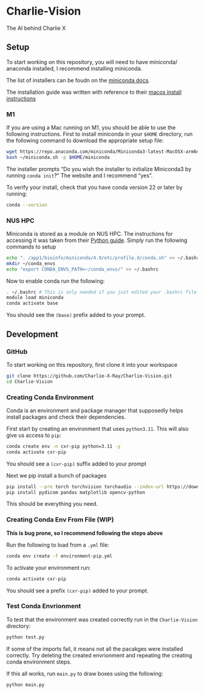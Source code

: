 # Charlie-Vision

The AI behind Charlie X


## Setup

To start working on this repository, you will need to have miniconda/ anaconda installed,
I recommend installing miniconda.

The list of installers can be foudn on the [miniconda docs](https://docs.conda.io/en/latest/miniconda.html).

The installation guide was written with reference to their [macos install instructions](https://conda.io/projects/conda/en/stable/user-guide/install/macos.html)

### M1

If you are using a Mac running on M1, you should be able to use the following instructions.
First to install miniconda in your `$HOME` directory, run the following command to download the appropriate setup file:

```bash
wget https://repo.anaconda.com/miniconda/Miniconda3-latest-MacOSX-arm64.sh -O ~/miniconda.sh
bash ~/miniconda.sh -p $HOME/miniconda
```

The installer prompts “Do you wish the installer to initialize Miniconda3 by running `conda init`?”
The website and I recommend “yes”.

To verify your install, check that you have conda version 22 or later by running:

```bash
conda --version
```

### NUS HPC

Miniconda is stored as a module on NUS HPC. The instructions for accessing it was taken from their [Python guide](https://drive.google.com/drive/u/0/folders/1za8jGiPqaNLR3ys74CXMPDXKwIUKgUEB).
Simply run the following commands to setup

```bash
echo ". /app1/bioinfo/miniconda/4.9/etc/profile.d/conda.sh" >> ~/.bashrc
mkdir ~/conda_envs
echo "export CONDA_ENVS_PATH=~/conda_envs/" >> ~/.bashrc
```

Now to enable conda run the following:

```bash
. ~/.bashrc # This is only needed if you just edited your .bashrc file. A .bashrc file is run automatically everytime you login, so if you restarted terminal again this is unnecessary.
module load miniconda
conda activate base
```

You should see the `(base)` prefix added to your prompt.

## Development

### GitHub

To start working on this repository, first clone it into your workspace

```bash
git clone https://github.com/Charlie-X-Ray/Charlie-Vision.git
cd Charlie-Vision
```

### Creating Conda Environment

Conda is an environment and package manager that supposedly helps install packages and check their dependencies.

First start by creating an environment that uses `python3.11`. This will also give us access to `pip`:

```bash
conda create env -n cxr-pip python=3.11 -y
conda activate cxr-pip
```

You should see a `(cxr-pip)` suffix added to your prompt

Next we pip install a bunch of packages

```bash
pip install --pre torch torchvision torchaudio --index-url https://download.pytorch.org/whl/nightly/cu121 #this also gives access to PIL
pip install pydicom pandas matplotlib opencv-python
```
This should be everything you need.

### Creating Conda Env From File (WIP)

**This is bug prone, so I recommend following the steps above**

Run the following to load from a `.yml` file:

```bash
conda env create -f environment-pip.yml
```

To activate your environment run:

```bash
conda activate cxr-pip
```

You should see a prefix `(cxr-pip)` added to your prompt.

### Test Conda Envrionment

To test that the environment was created correctly run in the `Charlie-Vision` directory:

```bash
python test.py
```

If some of the imports fail, it means not all the pacakges were installed correctly.
Try deleting the created envrionment and repeating the creating conda environment steps.

If this all works, run `main.py` to draw boxes using the following:

```bash
python main.py
```
